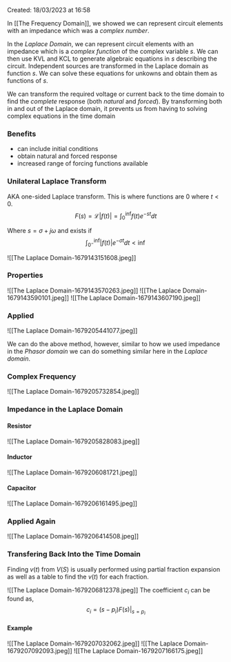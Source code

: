 Created: 18/03/2023 at 16:58

In [[The Frequency Domain]], we showed we can represent circuit elements with an impedance which was a *complex number*.

In the *Laplace Domain*, we can represent circuit elements with an impedance which is a *complex function* of the complex variable $s$. We can then use KVL and KCL to generate algebraic equations in *s* describing the circuit. Independent sources are transformed in the Laplace domain as function *s*. We can solve these equations for unkowns and obtain them as functions of *s*.

We can transform the required voltage or current back to the time domain to find the *complete* response (both *natural* and *forced*). By transforming both in and out of the Laplace domain, it prevents us from having to solving complex equations in the time domain

### Benefits
- can include initial conditions
- obtain natural and forced response
- increased range of forcing functions available

### Unilateral Laplace Transform
AKA one-sided Laplace transform. This is where functions are $0$ where $t<0$.
$$F(s) = \mathscr{L}\vert f(t) \vert = \int_0^\inf f(t)e^{-st}dt$$

Where $s = \sigma + j \omega$ and exists if
$$\int_{0^-}^\inf \vert f(t) \vert e^{-\sigma t} dt < \inf$$

![[The Laplace Domain-1679143151608.jpeg]]

### Properties
![[The Laplace Domain-1679143570263.jpeg]]
![[The Laplace Domain-1679143590101.jpeg]]
![[The Laplace Domain-1679143607190.jpeg]]

### Applied
![[The Laplace Domain-1679205441077.jpeg]]

We can do the above method, however, similar to how we used impedance in the *Phasor domain* we can do something similar here in the *Laplace domain*.

### Complex Frequency
![[The Laplace Domain-1679205732854.jpeg]]

### Impedance in the Laplace Domain
#### Resistor
![[The Laplace Domain-1679205828083.jpeg]]

#### Inductor
![[The Laplace Domain-1679206081721.jpeg]]

#### Capacitor
![[The Laplace Domain-1679206161495.jpeg]]

### Applied Again
![[The Laplace Domain-1679206414508.jpeg]]

### Transfering Back Into the Time Domain
Finding $v(t)$ from $V(S)$ is usually performed using partial fraction expansion as well as a table to find the $v(t)$ for each fraction.

![[The Laplace Domain-1679206812378.jpeg]]
The coefficient $c_i$ can be found as,
$$c_i = (s - p_i)F(s)\vert_{s=p_i}$$

#### Example
![[The Laplace Domain-1679207032062.jpeg]]
![[The Laplace Domain-1679207092093.jpeg]]
![[The Laplace Domain-1679207166175.jpeg]]